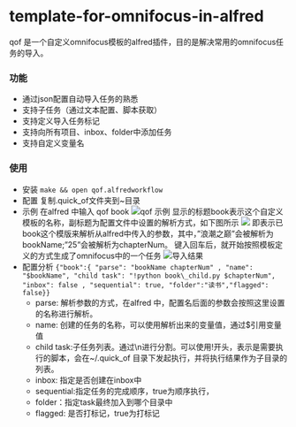 # template-for-omnifocus-in-alfred

qof 是一个自定义omnifocus模板的alfred插件，目的是解决常用的omnifocus任务的导入。

### 功能
- 通过json配置自动导入任务的熟悉
- 支持子任务（通过文本配置、脚本获取）
- 支持定义导入任务标记
- 支持向所有项目、inbox、folder中添加任务
- 支持自定义变量名
### 使用
- 安装
	`make && open qof.alfredworkflow`
- 配置
	复制.quick\_of文件夹到\~目录
- 示例
	在alfred 中输入 qof book
	![][image-1]
	显示的标题book表示这个自定义模板的名称，副标题为配置文件中设置的解析方式，如下图所示
	![][image-2]
	即表示已book这个模版来解析从alfred中传入的参数，其中，”浪潮之巅”会被解析为bookName;”25”会被解析为chapterNum。
	键入回车后，就开始按照模板定义的方式生成了omnifocus中的一个任务
	![][image-3]
- 配置分析
	`{"book":{ "parse": "bookName chapterNum" , "name": "$bookName", "child task": "!python book\_child.py $chapterNum", "inbox": false , "sequential": true, "folder":"读书","flagged": false}}`
	- parse: 解析参数的方式，在alfred 中，配置名后面的参数会按照这里设置的名称进行解析。
	- name: 创建的任务的名称，可以使用解析出来的变量值，通过$引用变量值
	- child task:子任务列表。通过\\n进行分割。可以使用!开头，表示是需要执行的脚本，会在\~/.quick\_of 目录下发起执行，并将执行结果作为子目录的列表。
	- inbox: 指定是否创建在inbox中
	- sequential:指定任务的完成顺序，true为顺序执行，
	- folder：指定task最终加入到哪个目录中
	- flagged: 是否打标记，true为打标记


[image-1]:	https://oeu8f0i18.qnssl.com/Screen%20Shot%202017-05-20%20at%2018.16.10.png "qof 示例"
[image-2]:	https://oeu8f0i18.qnssl.com/Screen%20Shot%202017-05-20%20at%2018.19.20.png
[image-3]:	https://oeu8f0i18.qnssl.com/qof_book_result_demo.png "导入结果"